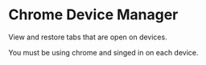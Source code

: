 # Chrome Device Manager

View and restore tabs that are open on devices.


You must be using chrome and singed in on each device.